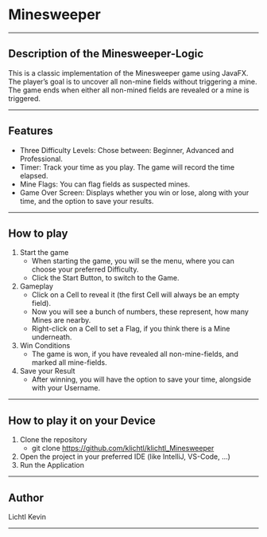 # Minesweeper
***
## Description of the Minesweeper-Logic
This is a classic implementation of the Minesweeper game using JavaFX. 
The player’s goal is to uncover all non-mine fields without triggering a mine. 
The game ends when either all non-mined fields are revealed or a mine is triggered.
***
## Features
+ Three Difficulty Levels: Chose between: Beginner, Advanced and Professional.
+ Timer: Track your time as you play. The game will record the time elapsed.
+ Mine Flags: You can flag fields as suspected mines.
+ Game Over Screen: Displays whether you win or lose, along with your time, and the option to save your results.
***
## How to play
1. Start the game
   + When starting the game, you will se the menu, where you can choose your preferred Difficulty.
   + Click the Start Button, to switch to the Game.
2. Gameplay
    + Click on a Cell to reveal it (the first Cell will always be an empty field).
    + Now you will see a bunch of numbers, these represent, how many Mines are nearby.
    + Right-click on a Cell to set a Flag, if you think there is a Mine underneath.
3. Win Conditions
    + The game is won, if you have revealed all non-mine-fields, and marked all mine-fields.
4. Save your Result
    + After winning, you will have the option to save your time, alongside with your Username.
***
## How to play it on your Device
1. Clone the repository
    + git clone https://github.com/klichtl/klichtl_Minesweeper
2. Open the project in your preferred IDE (like IntelliJ, VS-Code, ...)
3. Run the Application
***
## Author
Lichtl Kevin
***